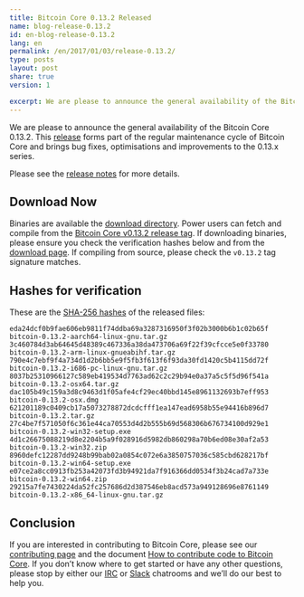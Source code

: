 ```yaml
---
title: Bitcoin Core 0.13.2 Released
name: blog-release-0.13.2
id: en-blog-release-0.13.2
lang: en
permalink: /en/2017/01/03/release-0.13.2/
type: posts
layout: post
share: true
version: 1

excerpt: We are please to announce the general availability of the Bitcoin Core 0.13.2.
---
```

We are please to announce the general availability of the Bitcoin Core 0.13.2. This [release][release notes] forms part of the regular maintenance cycle of Bitcoin Core and brings bug fixes, optimisations and improvements to the 0.13.x series.

Please see the [release notes] for more details.

## Download Now

Binaries are available the [download directory]. Power users can fetch and compile from the [Bitcoin Core v0.13.2 release tag](https://github.com/bitcoin/bitcoin/releases/tag/v0.13.2). If downloading binaries, please ensure you check the verification hashes below and from the [download page]. If compiling from source, please check the `v0.13.2` tag signature matches.

## Hashes for verification

These are the [SHA-256 hashes](https://bitcoin.org/bin/bitcoin-core-0.13.2/SHA256SUMS.asc) of the released files:

    eda24dcf0b9fae606eb9811f74ddba69a3287316950f3f02b3000b6b1c02b65f  bitcoin-0.13.2-aarch64-linux-gnu.tar.gz
    3c460784d3ab64645d48389c467336a38da473706a69f22f39cfcce5e0f33780  bitcoin-0.13.2-arm-linux-gnueabihf.tar.gz
    790e4c7ebf9f4a734d1d2b6bb5e9f5fb3f613f6f93da30fd1420c5b4115dd72f  bitcoin-0.13.2-i686-pc-linux-gnu.tar.gz
    8037b25310966127c589eb419534d7763ad62c2c29b94e0a37a5c5f5d96f541a  bitcoin-0.13.2-osx64.tar.gz
    dac105b49c159a3d8c9463d1f05afe4cf29ec40bbd145e8961132693b7eff953  bitcoin-0.13.2-osx.dmg
    621201189c0409cb17a5073278872dcdcfff1ea147ead6958b55e94416b896d7  bitcoin-0.13.2.tar.gz
    27c4be7f571050f6c361e44ca70553d4d2b555b69d568306b676734100d929e1  bitcoin-0.13.2-win32-setup.exe
    4d1c26675088219d8e2204b5a9f028916d5982db860298a70b6ed08e30af2a53  bitcoin-0.13.2-win32.zip
    8960defc12287dd9248b99bab02a0854c072e6a3850757036c585cbd628217bf  bitcoin-0.13.2-win64-setup.exe
    e07ce2a8cc0913fb253a42073fd3b94921da7f916366dd0534f3b24cad7a733e  bitcoin-0.13.2-win64.zip
    29215a7fe7430224da52fc257686d2d387546eb8acd573a949128696e8761149  bitcoin-0.13.2-x86_64-linux-gnu.tar.gz

## Conclusion

If you are interested in contributing to Bitcoin Core, please see our [contributing page](/en/contribute) and the document [How to contribute code to Bitcoin Core](/en/faq/contributing-code/). If you don’t know where to get started or have any other questions, please stop by either our [IRC](https://en.bitcoin.it/wiki/IRC_channels) or [Slack](https://slack.bitcoincore.org/) chatrooms and we’ll do our best to help you.

[release notes]: /en/releases/0.13.2/
[download page]: https://bitcoin.org/en/download
[download directory]: https://bitcoin.org/bin/bitcoin-core-0.13.2/
